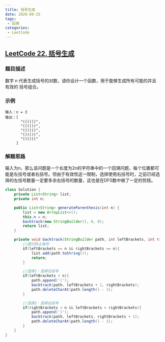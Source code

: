 ```yaml
---
title: 括号生成
date: 2020-09-25
tags:
 - 回溯
categories:
 - LeetCode
---
```


## [LeetCode 22. 括号生成](https://leetcode-cn.com/problems/generate-parentheses)
### 题目描述
数字 n 代表生成括号的对数，请你设计一个函数，用于能够生成所有可能的并且 有效的 括号组合。

### 示例
```
输入：n = 3
输出：[
       "((()))",
       "(()())",
       "(())()",
       "()(())",
       "()()()"
     ]
```

### 解题思路
输入为n，那么该问题是一个长度为2n的字符串中的一个回溯问题，每个位置都可能是左括号或者右括号。但由于有效性这一限制，选择使用右括号时，之前已经选择的左括号数量一定要多余右括号的数量，这也是在DFS数中做了一定的剪枝。
```java
class Solution {
    private List<String> list;
    private int n;

    public List<String> generateParenthesis(int n) {
        list = new ArrayList<>();
        this.n = n;
        backtrack(new StringBuilder(), 0, 0);
        return list;
    }

    private void backtrack(StringBuilder path, int leftBrackets, int rightBrackets){
        //递归终止条件
        if(leftBrackets == n && rightBrackets == n){
            list.add(path.toString());
            return;
        }

        //选择1：选择左括号
        if(leftBrackets < n){
            path.append('(');
            backtrack(path, leftBrackets + 1, rightBrackets);
            path.deleteCharAt(path.length() - 1);
        }

        //选择2：选择右括号
        if(rightBrackets < n && leftBrackets > rightBrackets){
            path.append(')');
            backtrack(path, leftBrackets, rightBrackets + 1);
            path.deleteCharAt(path.length() - 1);
        }
    }
}
```